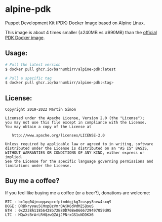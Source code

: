 # alpine-pdk

Puppet Development Kit (PDK) Docker Image based on Alpine Linux.

This image is about 4 times smaller (±240MB vs ±990MB) than the [official PDK Docker image](https://github.com/puppetlabs/pdk-docker).

## Usage:

```bash
# Pull the latest version
$ docker pull ghcr.io/barnumbirr/alpine-pdk:latest

# Pull a specific tag
$ docker pull ghcr.io/barnumbirr/alpine-pdk:<tag>
```

## License:

```
Copyright 2019-2022 Martin Simon

Licensed under the Apache License, Version 2.0 (the "License");
you may not use this file except in compliance with the License.
You may obtain a copy of the License at

   http://www.apache.org/licenses/LICENSE-2.0

Unless required by applicable law or agreed to in writing, software
distributed under the License is distributed on an "AS IS" BASIS,
WITHOUT WARRANTIES OR CONDITIONS OF ANY KIND, either express or implied.
See the License for the specific language governing permissions and
limitations under the License.
```

## Buy me a coffee?

If you feel like buying me a coffee (or a beer?), donations are welcome:

```
BTC : bc1qq04jnuqqavpccfptmddqjkg7cuspy3new4sxq9
DOGE: DRBkryyau5CMxpBzVmrBAjK6dVdMZSBsuS
ETH : 0x2238A11856428b72E80D70Be8666729497059d95
LTC : MQwXsBrArLRHQzwQZAjJPNrxGS1uNDDKX6
```
